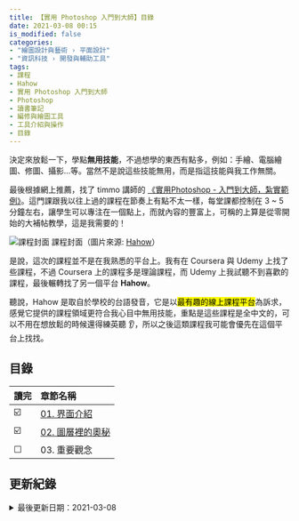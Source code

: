 ```yaml
---
title: 【實用 Photoshop 入門到大師】目錄
date: 2021-03-08 00:15
is_modified: false
categories:
- "繪圖設計與藝術 › 平面設計"
- "資訊科技 › 開發與輔助工具"
tags:
- 課程
- Hahow
- 實用 Photoshop 入門到大師
- Photoshop
- 讀書筆記
- 編修與繪圖工具
- 工具介紹與操作
- 目錄
--- 
```


決定來放鬆一下，學點**無用技能**，不過想學的東西有點多，例如：手繪、電腦繪圖、修圖、攝影...等。當然不是說這些技能無用，而是指這技能與我工作無關。

<!--more-->
  
最後根據網上推薦，找了 timmo 講師的 [《實用Photoshop - 入門到大師，紮實範例》](https://hahow.in/courses/5b26587f67ff51001e25cf0a/discussions?item=5b34d80791606b001eb9d6e5)。這門課跟我以往上過的課程在節奏上有點不太一樣，每堂課都控制在 3 ~ 5 分鐘左右，讓學生可以專注在一個點上，而就內容的豐富上，可稱的上算是從零開始的大補帖教學，這是我需要的！

<p class="illustration">
    <img src="https://i.imgur.com/JceOmAi.png" alt="課程封面">
    課程封面（圖片來源: <a href="https://hahow.in/courses/5b26587f67ff51001e25cf0a/discussions">Hahow</a>）
</p>

是說，這次的課程並不是在我熟悉的平台上。我有在 Coursera 與 Udemy 上找了些課程，不過 Coursera 上的課程多是理論課程，而 Udemy 上我試聽不到喜歡的課程，最後輾轉找了另一個平台 **Hahow**。

聽說，Hahow 是取自於學校的台語發音，它是以<mark>最有趣的線上課程平台</mark>為訴求，感覺它提供的課程領域更符合我心目中無用技能，重點是這些課程是全中文的，可以不用在想放鬆的時候還得練英聽 :ear:，所以之後這類課程我可能會優先在這個平台上找找。



## 目錄

| 讀完 | 章節名稱                                                                       |
| ---- |:------------------------------------------------------------------------------ |
| ☑️  | [01. 界面介紹](/Practical-Photoshop-from-Beginner-to-Master-01) |
| ☑️   | [02. 圖層裡的奧秘](/Practical-Photoshop-from-Beginner-to-Master-02) |
| ☐   | 03. 重要觀念 |
   
 

## 更新紀錄
<details class="update_stamp">
  <summary>最後更新日期：2021-03-08</summary>
  <ul>
    <li>2021-03-08 更新第二章連結</li>
    <li>2021-01-14 更新第一章連結</li>
    <li>2020-12-13 起稿</li>
  </ul>
</details>
